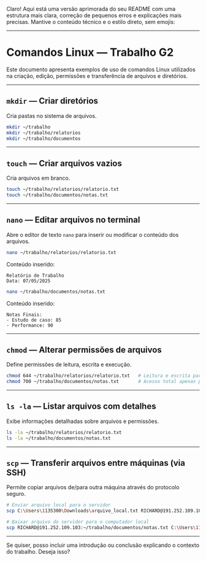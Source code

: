 Claro! Aqui está uma versão aprimorada do seu README com uma estrutura mais clara, correção de pequenos erros e explicações mais precisas. Mantive o conteúdo técnico e o estilo direto, sem emojis:

---

# Comandos Linux — Trabalho G2

Este documento apresenta exemplos de uso de comandos Linux utilizados na criação, edição, permissões e transferência de arquivos e diretórios.

---

## `mkdir` — Criar diretórios

Cria pastas no sistema de arquivos.

```bash
mkdir ~/trabalho
mkdir ~/trabalho/relatorios
mkdir ~/trabalho/documentos
```

---

## `touch` — Criar arquivos vazios

Cria arquivos em branco.

```bash
touch ~/trabalho/relatorios/relatorio.txt
touch ~/trabalho/documentos/notas.txt
```

---

## `nano` — Editar arquivos no terminal

Abre o editor de texto `nano` para inserir ou modificar o conteúdo dos arquivos.

```bash
nano ~/trabalho/relatorios/relatorio.txt
```

Conteúdo inserido:

```
Relatório de Trabalho
Data: 07/05/2025
```

```bash
nano ~/trabalho/documentos/notas.txt
```

Conteúdo inserido:

```
Notas Finais:
- Estudo de caso: 85
- Performance: 90
```

---

## `chmod` — Alterar permissões de arquivos

Define permissões de leitura, escrita e execução.

```bash
chmod 644 ~/trabalho/relatorios/relatorio.txt   # Leitura e escrita para o dono; leitura para os outros
chmod 700 ~/trabalho/documentos/notas.txt       # Acesso total apenas para o dono
```

---

## `ls -la` — Listar arquivos com detalhes

Exibe informações detalhadas sobre arquivos e permissões.

```bash
ls -la ~/trabalho/relatorios/relatorio.txt
ls -la ~/trabalho/documentos/notas.txt
```

---

## `scp` — Transferir arquivos entre máquinas (via SSH)

Permite copiar arquivos de/para outra máquina através do protocolo seguro.

```bash
# Enviar arquivo local para o servidor
scp C:\Users\1135300\Downloads\arquivo_local.txt RICHARD@191.252.109.103:~/trabalho/

# Baixar arquivo do servidor para o computador local
scp RICHARD@191.252.109.103:~/trabalho/documentos/notas.txt C:\Users\1135300\Downloads\
```

---

Se quiser, posso incluir uma introdução ou conclusão explicando o contexto do trabalho. Deseja isso?
